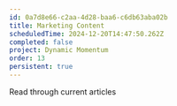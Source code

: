 ```yaml
---
id: 0a7d8e66-c2aa-4d28-baa6-c6db63aba02b
title: Marketing Content
scheduledTime: 2024-12-20T14:47:50.262Z
completed: false
project: Dynamic Momentum
order: 13
persistent: true
---
```


Read through current articles